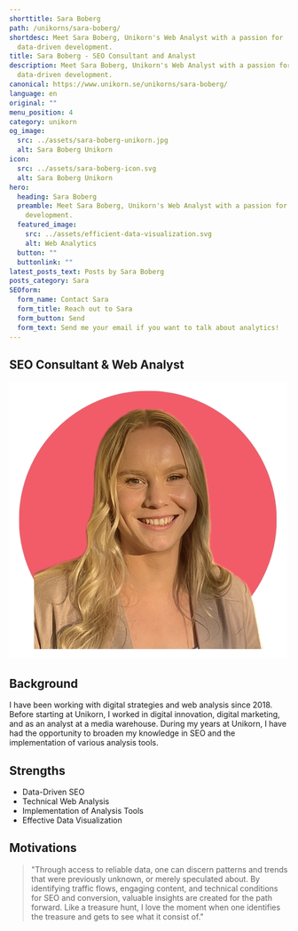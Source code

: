 ```yaml
---
shorttitle: Sara Boberg
path: /unikorns/sara-boberg/
shortdesc: Meet Sara Boberg, Unikorn's Web Analyst with a passion for
  data-driven development.
title: Sara Boberg - SEO Consultant and Analyst
description: Meet Sara Boberg, Unikorn's Web Analyst with a passion for
  data-driven development.
canonical: https://www.unikorn.se/unikorns/sara-boberg/
language: en
original: ""
menu_position: 4
category: unikorn
og_image:
  src: ../assets/sara-boberg-unikorn.jpg
  alt: Sara Boberg Unikorn
icon:
  src: ../assets/sara-boberg-icon.svg
  alt: Sara Boberg Unikorn
hero:
  heading: Sara Boberg
  preamble: Meet Sara Boberg, Unikorn's Web Analyst with a passion for data-driven
    development.
  featured_image:
    src: ../assets/efficient-data-visualization.svg
    alt: Web Analytics
  button: ""
  buttonlink: ""
latest_posts_text: Posts by Sara Boberg
posts_category: Sara
SEOform:
  form_name: Contact Sara
  form_title: Reach out to Sara
  form_button: Send
  form_text: Send me your email if you want to talk about analytics!
---
```

## S﻿EO Consultant & Web Analyst

![Sara Boberg Unikorn](../assets/sara-boberg-unikorn.jpg "Sara Boberg Unikorn")

## Background

I have been working with digital strategies and web analysis since 2018. Before starting at Unikorn, I worked in digital innovation, digital marketing, and as an analyst at a media warehouse. During my years at Unikorn, I have had the opportunity to broaden my knowledge in SEO and the implementation of various analysis tools.

## Strengths

* Data-Driven SEO
* Technical Web Analysis 
* Implementation of Analysis Tools
* Effective Data Visualization

## Motivations 

> "Through access to reliable data, one can discern patterns and trends that were previously unknown, or merely speculated about. By identifying traffic flows, engaging content, and technical conditions for SEO and conversion, valuable insights are created for the path forward. Like a treasure hunt, I love the moment when one identifies the treasure and gets to see what it consist of." 